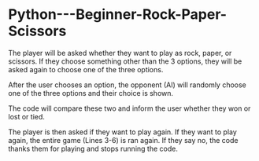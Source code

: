 # Python---Beginner-Rock-Paper-Scissors

The player will be asked whether they want to play as rock, paper, or scissors. If they choose something other than the 3 options, they will be asked again to choose one of the three options. 

After the user chooses an option, the opponent (AI) will randomly choose one of the three options and their choice is shown.

The code will compare these two and inform the user whether they won or lost or tied.

The player is then asked if they want to play again. 
If they want to play again, the entire game (Lines 3-6) is ran again. If they say no, the code thanks them for playing and stops running the code.
